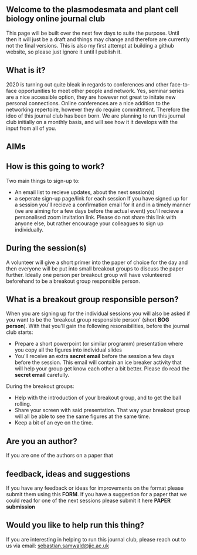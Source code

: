 ## Welcome to the plasmodesmata and plant cell biology online journal club

This page will be built over the next few days to suite the purpose. Until then it will just be a draft and things may change and therefore are currently not the final versions. 
This is also my first attempt at building a github website, so please just ignore it until I publish it. 

## What is it?
2020 is turning out quite bleak in regards to conferences and other face-to-face opportunities to meet other people and network. Yes, seminar series are a nice accessible option, they are however not great to initate new personal connections. Online conferences are a nice addition to the networking repertoire, however they do require committment. Therefore the ideo of this journal club has been born.
We are planning to run this journal club initially on a monthly basis, and will see how it it develops with the input from all of you.

## AIMs


## How is this going to work?
Two main things to sign-up to: 
- An email list to recieve updates, about the next session(s)
- a seperate sign-up page/link for each session
If you have signed up for a session you'll recieve a confirmation email for it and in a timely manner (we are aiming for a few days before the actual event) you'll recieve a personalised zoom invitation link. 
Please do not share this link with anyone else, but rather encourage your colleagues to sign up individually. 

## During the session(s)
A volunteer will give a short primer into the paper of choice for the day and then everyone will be put into small breakout groups to discuss the paper further. 
Ideally one person per breakout group will have volunteered beforehand to be a breakout group responsible person. 


## What is a breakout group responsible person? 
When you are signing up for the individual sessions you will also be asked if you want to be the 'breakout group responsible person' (short **BOG person**).
With that you'll gain the following resonsibilities, before the journal club starts:
- Prepare a short powerpoint (or similar programm) presentation where you copy all the figures into individual slides
- You'll receive an extra **secret email** before the session a few days before the session. This email will contain an ice breaker activity that will help your group get know each other a bit better. Please do read the **secret email** carefully. 

During the breakout groups:
- Help with the introduction of your breakout group, and to get the ball rolling. 
- Share your screen with said presentation. That way your breakout group will all be able to see the same figures at the same time.
- Keep a bit of an eye on the time. 

## Are you an author? 
If you are one of the authors on a paper that 

## feedback, ideas and suggestions
If you have any feedback or ideas for improvements on the format please submit them using this **FORM**. 
If you have a suggestion for a paper that we could read for one of the next sessions please submit it here **PAPER submission**


## Would you like to help run this thing?
If you are interesting in helping to run this journal club, please reach out to us via email: sebastian.samwald@jic.ac.uk
